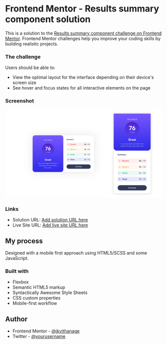 # Frontend Mentor - Results summary component solution

This is a solution to the [Results summary component challenge on Frontend Mentor](https://www.frontendmentor.io/challenges/results-summary-component-CE_K6s0maV). Frontend Mentor challenges help you improve your coding skills by building realistic projects.

### The challenge

Users should be able to:

-   View the optimal layout for the interface depending on their device's screen size
-   See hover and focus states for all interactive elements on the page

### Screenshot

![Preview](./screenshots/preview.jpg)

### Links

-   Solution URL: [Add solution URL here](https://your-solution-url.com)
-   Live Site URL: [Add live site URL here](https://your-live-site-url.com)

## My process

Designed with a mobile first approach using HTML5/SCSS and some JavaScript.

### Built with

-   Flexbox
-   Semantic HTML5 markup
-   Syntactically Awesome Style Sheets
-   CSS custom properties
-   Mobile-first workflow

## Author

-   Frontend Mentor - [@jkvithanage](https://www.frontendmentor.io/profile/jkvithanage)
-   Twitter - [@yourusername](https://www.twitter.com/jkvithanage)

